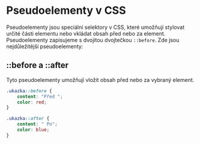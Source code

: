 # Pseudoelementy v CSS

Pseudoelementy jsou speciální selektory v CSS, které umožňují stylovat určité části elementu nebo vkládat obsah před nebo za element. Pseudoelementy zapisujeme s dvojitou dvojtečkou `::before`. Zde jsou nejdůležitější pseudoelementy:

## ::before a ::after

Tyto pseudoelementy umožňují vložit obsah před nebo za vybraný element.

```css
.ukazka::before {
    content: "Před ";
    color: red;
}

.ukazka::after {
    content: " Po";
    color: blue;
}
```
